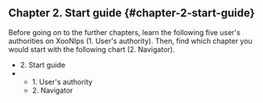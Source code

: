 ## Chapter 2. Start guide {#chapter-2-start-guide}

Before going on to the further chapters, learn the following five user&#039;s authorities on XooNIps (1. User&#039;s authority). Then, find which chapter you would start with the following chart (2. Navigator).

*   2\. Start guide
*   *   1\. User&#039;s authority
    *   2\. Navigator